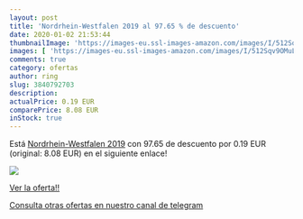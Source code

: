 ```yaml
---
layout: post
title: 'Nordrhein-Westfalen 2019 al 97.65 % de descuento'
date: 2020-01-02 21:53:44
thumbnailImage: 'https://images-eu.ssl-images-amazon.com/images/I/512Sqv9OMuL._SL200_.jpg'
images: [ 'https://images-eu.ssl-images-amazon.com/images/I/512Sqv9OMuL._SL200_.jpg' ]
comments: true
category: ofertas
author: ring
slug: 3840792703
description:
actualPrice: 0.19 EUR
comparePrice: 8.08 EUR
inStock: true
---
```


Está [Nordrhein-Westfalen 2019](https://www.amazon.es/dp/3840792703/?tag=redken-21) con 97.65 de descuento por 0.19 EUR (original: 8.08 EUR) en el siguiente enlace!

[![](https://images-eu.ssl-images-amazon.com/images/I/512Sqv9OMuL._SL200_.jpg)](https://www.amazon.es/dp/3840792703/?tag=redken-21)

[Ver la oferta!!](https://www.amazon.es/dp/3840792703/?tag=redken-21)

[Consulta otras ofertas en nuestro canal de telegram](https://t.me/s/ofertas25)

